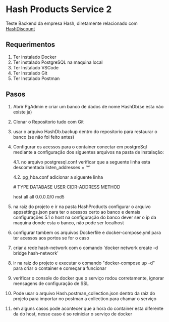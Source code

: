 # Hash Products Service 2

Teste Backend da empresa Hash, diretamente relacionado com [HashDiscount](https://github.com/polzka90/hashDiscount)
## Requerimentos

 1. Ter instalado Docker
 2. Ter instalado PostgreSQL na maquina local
 3. Ter Instalado VSCode
 4. Ter Instalado Git
 5. Ter Instalado Postman


## Pasos

1. Abrir PgAdmin e criar um banco de dados de nome HashDb(se esta não existe ja)
2. Clonar o Repositorio tudo com Git
3. usar o arquivo HashDb.backup dentro do repositorio para restaurar o banco (se não foi feito antes)
4. Configurar os acessos para o container conectar em postgreSql mediante a configuração dos siguentes arquivos na pasta de instalação:
	
	4.1. no arquivo postgresql.conf verificar que a seguente linha esta descomentada listen_addresses = '*'
	
	4.2. pg_hba.conf adicionar a siguente linha 
	
	\# TYPE DATABASE USER CIDR-ADDRESS  METHOD
	
	  host   all     all   0.0.0.0/0     md5
	  
5. na raiz do projeto e ir na pasta HashProducts configurar o arquivo appsettings.json para ter o acessos certo ao banco e demais configurações
	5.1 o host na configuração do banco dever ser o ip da maquina donde esta o banco, não pode ser localhost
6. configurar tambem os arquivos Dockerfile e docker-compose.yml para ter acessos aos portos se for o caso
7. criar a rede hash-network com o comando 'docker network create -d bridge hash-network'
8. ir na raiz do projeto e executar o comando "docker-compose up -d" para criar o container e começar a funcionar
9. verificar o console do docker que o serviço rodou corretamente, ignorar mensagens de configuração de SSL
10. Pode usar o arquivo Hash.postman_collection.json dentro da raiz do projeto para importar no postman a collection para chamar o serviço
11. em alguns casos pode acontecer que a hora do container esta diferente da do host, nesse caso é so reiniciar o serviço de docker




